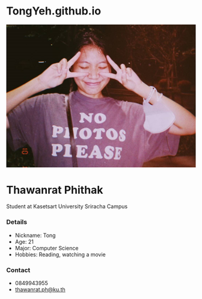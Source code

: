 # TongYeh.github.io 
![Tong.jpg](./image/img1.jpg)
# Thawanrat Phithak
Student at Kasetsart University Sriracha Campus

### Details
- Nickname: Tong
- Age: 21
- Major: Computer Science
- Hobbies: Reading, watching a movie

### Contact
- 0849943955
- thawanrat.ph@ku.th

